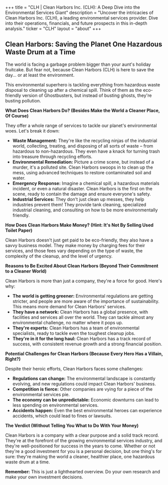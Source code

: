 +++
title = "CLH |  Clean Harbors Inc. (CLH): A Deep Dive into the Environmental Services Giant"
description = "Uncover the intricacies of Clean Harbors Inc. (CLH), a leading environmental services provider. Dive into their operations, financials, and future prospects in this in-depth analysis."
ticker = "CLH"
layout = "about"
+++

        


## Clean Harbors: Saving the Planet One Hazardous Waste Drum at a Time 

The world is facing a garbage problem bigger than your aunt's holiday fruitcake.  But fear not, because Clean Harbors (CLH) is here to save the day... or at least the environment. 

This environmental superhero is tackling everything from hazardous waste disposal to cleaning up after a chemical spill.  Think of them as the eco-friendly version of Ghostbusters, but instead of busting ghosts, they're busting pollution.

**What Does Clean Harbors Do? (Besides Make the World a Cleaner Place, Of Course)**

They offer a whole range of services to tackle our planet's environmental woes.  Let's break it down:

* **Waste Management:** They're like the recycling ninjas of the industrial world, collecting, treating, and disposing of all sorts of waste – from hazardous to non-hazardous.  They even have a knack for turning trash into treasure through recycling efforts.
* **Environmental Remediation:**  Picture a crime scene, but instead of a murder, it's a polluted site.  Clean Harbors swoops in to clean up the mess, using advanced techniques to restore contaminated soil and water.  
* **Emergency Response:**  Imagine a chemical spill, a hazardous materials incident, or even a natural disaster.  Clean Harbors is the first on the scene, ready to contain the damage and ensure everyone's safety.
* **Industrial Services:**  They don't just clean up messes, they help industries prevent them!  They provide tank cleaning, specialized industrial cleaning, and consulting on how to be more environmentally friendly.

**How Does Clean Harbors Make Money? (Hint: It's Not By Selling Used Toilet Paper)**

Clean Harbors doesn't just get paid to be eco-friendly, they also have a savvy business model.  They make money by charging fees for their services, and those fees vary depending on the type of waste, the complexity of the cleanup, and the level of urgency.  

**Reasons to Be Excited About Clean Harbors (Beyond Their Commitment to a Cleaner World)**

Clean Harbors is more than just a company, they're a force for good.  Here's why:

* **The world is getting greener:**  Environmental regulations are getting stricter, and people are more aware of the importance of sustainability. This means more demand for Clean Harbors' services.
* **They have a network:**  Clean Harbors has a global presence, with facilities and services all over the world.  They can tackle almost any environmental challenge, no matter where it pops up.
* **They're experts:**  Clean Harbors has a team of environmental specialists, ready to tackle even the toughest cleanup jobs.
* **They're in it for the long haul:**  Clean Harbors has a track record of success, with consistent revenue growth and a strong financial position.

**Potential Challenges for Clean Harbors (Because Every Hero Has a Villain, Right?)**

Despite their heroic efforts, Clean Harbors faces some challenges:

* **Regulations can change:**  The environmental landscape is constantly evolving, and new regulations could impact Clean Harbors' business.
* **Competition is fierce:**  Other companies are vying for a piece of the environmental services pie.
* **The economy can be unpredictable:**  Economic downturns can lead to less spending on environmental services.
* **Accidents happen:**  Even the best environmental heroes can experience accidents, which could lead to fines or lawsuits.

**The Verdict (Without Telling You What to Do With Your Money)**

Clean Harbors is a company with a clear purpose and a solid track record.  They're at the forefront of the growing environmental services industry, and they're well-positioned for success in the years to come.  Whether or not they're a good investment for you is a personal decision, but one thing's for sure: they're making the world a cleaner, healthier place, one hazardous waste drum at a time.  

**Remember:** This is just a lighthearted overview.  Do your own research and make your own investment decisions.  

        
